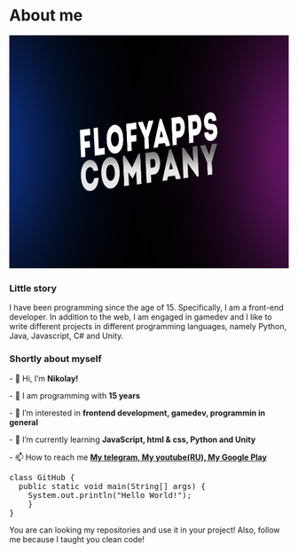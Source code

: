 <h1 class='name'><b>About me</b></h1>
<img src="/Баннер.png" alt='FLOFYAPPS_Logo' width='1024' height='420'>
<h3>Little story</h3>
<p>I have been programming since the age of 15. Specifically, I am a front-end developer. In addition to the web, I am engaged in gamedev and I like to write different projects in different programming languages, namely Python, Java, Javascript, C# and Unity.</p>
<h3>Shortly about myself</h3>
<p>- 👋 Hi, I’m <b>Nikolay!</b></p>
<p>- 🧠 I am programming with <b>15 years</b></p>
<p>- 👀 I’m interested in <b>frontend development, gamedev, programmin in general</b></p>
<p>- 🌱 I’m currently learning <b>JavaScript, html & css, Python and Unity</b></p>
<p>- 📫 How to reach me <a href='https://t.me/NikolayFB'><b>My telegram, </b></a> <a href='https://www.youtube.com/channel/UC2EBmK4mKQD_CjalyfV1g_A'><b>My youtube(RU), </b></a> <a href='https://inlnk.ru/ZZN4KX'><b>My Google Play</b></a></p>

<pre>
class GitHub { 
  public static void main(String[] args) { 
    System.out.println("Hello World!"); 
    } 
}
</pre>

You are can looking my repositories and use it in your project! Also, follow me because I taught you clean code!
